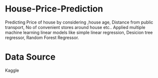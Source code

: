 # House-Price-Prediction
Predicting Price of house by considering ,house age, Distance from public transport, No of convenient stores around house etc.. 
Applied multiple machine learning linear models like simple linear regression, Desicion tree regressor, Random Forest Regressor.

# Data Source
Kaggle
